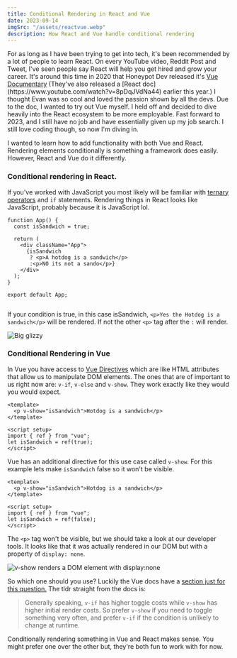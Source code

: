 ```yaml
---
title: Conditional Rendering in React and Vue
date: 2023-09-14
imgSrc: "/assets/reactvue.webp"
description: How React and Vue handle conditional rendering
---
```


<p>For as long as I have been trying to get into tech, it's been recommended by a lot of people to learn React. On every YouTube video, Reddit Post and Tweet, I've seen people say React will help you get hired and grow your career. It's around this time in 2020 that Honeypot Dev released it's <a class="link link-primary" href="https://youtu.be/OrxmtDw4pVI?si=hoV5YcW1fbY9pyX1">Vue Documentary</a> (They've also released a [React doc](https://www.youtube.com/watch?v=8pDqJVdNa44) earlier this year.) I thought Evan was so cool and loved the passion shown by all the devs. Due to the doc, I wanted to try out Vue myself. I held off and decided to dive heavily into the React ecosystem to be more employable. Fast forward to 2023, and I still have no job and have essentially given up my job search. I still love coding though, so now I'm diving in.</p>

I wanted to learn how to add functionality with both Vue and React. Rendering elements conditionally is something a framework does easily. However, React and Vue do it differently.

### Conditional rendering in React.

If you've worked with JavaScript you most likely will be familiar with [ternary operators](https://developer.mozilla.org/en-US/docs/Web/JavaScript/Reference/Operators/Conditional_operator) and `if` statements. Rendering things in React looks like JavaScript, probably because it is JavaScript lol.

```react
function App() {
  const isSandwich = true;

  return (
    <div className="App">
      {isSandwich
       ? <p>A hotdog is a sandwich</p>
       :<p>NO its not a sando</p>}
    </div>
  );
}

export default App;


```

If your condition is true, in this case isSandwich, `<p>Yes the Hotdog is a sandwich</p>` will be rendered. If not the other `<p>` tag after the `:` will render.

![Big glizzy](https://dev-to-uploads.s3.amazonaws.com/uploads/articles/vlegqcetlohsltm0apct.png)

### Conditional Rendering in Vue

In Vue you have access to [Vue Directives](https://vuejs.org/api/built-in-directives.html#v-else-if) which are like HTML attributes that allow us to manipulate DOM elements. The ones that are of important to us right now are: `v-if`, `v-else` and `v-show`. They work exactly like they would you would expect.

```vue
<template>
  <p v-show="isSandwich">Hotdog is a sandwich</p>
</template>

<script setup>
import { ref } from "vue";
let isSandwich = ref(true);
</script>
```

Vue has an additional directive for this use case called `v-show`.
For this example lets make `isSandwich` false so it won't be visible.

```vue
<template>
  <p v-show="isSandwich">Hotdog is a sandwich</p>
</template>

<script setup>
import { ref } from "vue";
let isSandwich = ref(false);
</script>
```

The `<p>` tag won't be visible, but we should take a look at our developer tools. It looks like that it was actually rendered in our DOM but with a property of `display: none`.

![v-show renders a DOM element with display:none](https://dev-to-uploads.s3.amazonaws.com/uploads/articles/j4t9252s8urjpq8d5hag.png)

So which one should you use? Luckily the Vue docs have a [section just for this question.](https://vuejs.org/guide/essentials/conditional.html#v-if-vs-v-show) The tldr straight from the docs is:

> Generally speaking, `v-if` has higher toggle costs while `v-show` has higher initial render costs. So prefer `v-show` if you need to toggle something very often, and prefer `v-if` if the condition is unlikely to change at runtime.

Conditionally rendering something in Vue and React makes sense. You might prefer one over the other but, they're both fun to work with for now.
